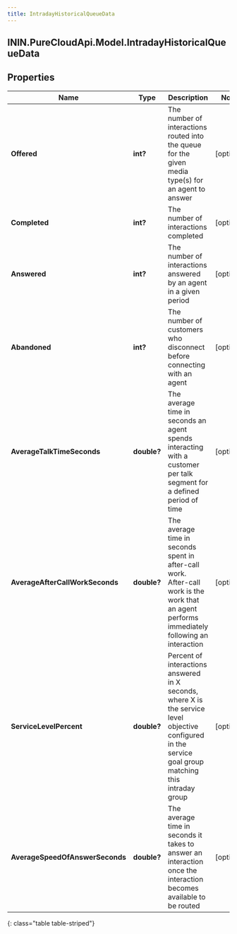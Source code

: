 ```yaml
---
title: IntradayHistoricalQueueData
---
```

## ININ.PureCloudApi.Model.IntradayHistoricalQueueData

## Properties

|Name | Type | Description | Notes|
|------------ | ------------- | ------------- | -------------|
| **Offered** | **int?** | The number of interactions routed into the queue for the given media type(s) for an agent to answer | [optional] |
| **Completed** | **int?** | The number of interactions completed | [optional] |
| **Answered** | **int?** | The number of interactions answered by an agent in a given period | [optional] |
| **Abandoned** | **int?** | The number of customers who disconnect before connecting with an agent | [optional] |
| **AverageTalkTimeSeconds** | **double?** | The average time in seconds an agent spends interacting with a customer per talk segment for a defined period of time | [optional] |
| **AverageAfterCallWorkSeconds** | **double?** | The average time in seconds spent in after-call work. After-call work is the work that an agent performs immediately following an interaction | [optional] |
| **ServiceLevelPercent** | **double?** | Percent of interactions answered in X seconds, where X is the service level objective configured in the service goal group matching this intraday group | [optional] |
| **AverageSpeedOfAnswerSeconds** | **double?** | The average time in seconds it takes to answer an interaction once the interaction becomes available to be routed | [optional] |
{: class="table table-striped"}


